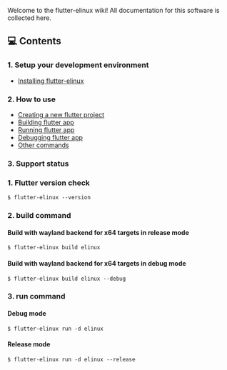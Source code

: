 Welcome to the flutter-elinux wiki! All documentation for this software is collected here.

## 💻 Contents
### 1. Setup your development environment
- [Installing flutter-elinux](https://github.com/sony/flutter-elinux/wiki/Installing-flutter-elinux)

### 2. How to use
- [Creating a new flutter project]()
- [Building flutter app]()
- [Running flutter app]()
- [Debugging flutter app]()
- [Other commands]()

### 3. Support status

### 1. Flutter version check
```Shell
$ flutter-elinux --version
```

### 2. build command
#### Build with wayland backend for x64 targets in release mode
```Shell
$ flutter-elinux build elinux
```

#### Build with wayland backend for x64 targets in debug mode
```Shell
$ flutter-elinux build elinux --debug
```

### 3. run command
#### Debug mode
```Shell
$ flutter-elinux run -d elinux
```

#### Release mode
```Shell
$ flutter-elinux run -d elinux --release
```
